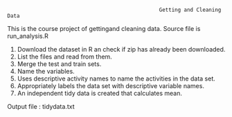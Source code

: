                                                      Getting and Cleaning Data 
  This is the course project of gettingand cleaning data. Source file is run_analysis.R
1. Download the dataset in R an check if zip has already been downloaded.
2. List the files and read from them.
3. Merge the test and train sets.
4. Name the variables.
5. Uses descriptive activity names to name the activities in the data set.
6. Appropriately labels the data set with descriptive variable names.
7. An independent tidy data is created that calculates mean.

 Output file : tidydata.txt
